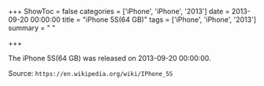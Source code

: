 +++
ShowToc = false
categories = ['iPhone', 'iPhone', '2013']
date = 2013-09-20 00:00:00
title = "iPhone 5S(64 GB)"
tags = ['iPhone', 'iPhone', '2013']
summary = " "

+++

The iPhone 5S(64 GB) was released on 2013-09-20 00:00:00.

Source: `https://en.wikipedia.org/wiki/IPhone_5S`



